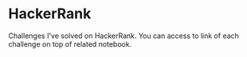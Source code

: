 # HackerRank
Challenges I've solved on HackerRank.
You can access to link of each challenge on top of related notebook.
